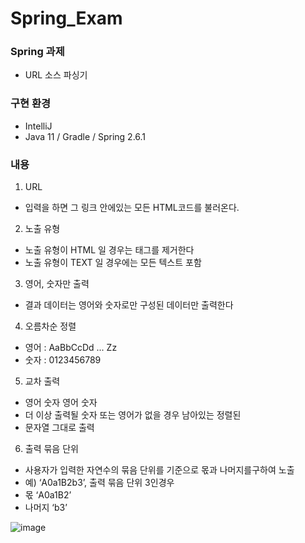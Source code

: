 # Spring_Exam

### Spring 과제 
- URL 소스 파싱기

### 구현 환경
  + IntelliJ
  + Java 11 / Gradle / Spring 2.6.1


### 내용 
1. URL 
  + 입력을 하면 그 링크 안에있는 모든 HTML코드를 불러온다.
2. 노출 유형
  + 노출 유형이 HTML 일 경우는 태그를 제거한다
  + 노출 유형이 TEXT 일 경우에는 모든 텍스트 포함
3. 영어, 숫자만 출력
  + 결과 데이터는 영어와 숫자로만 구성된 데이터만 출력한다
4. 오름차순 정렬
  + 영어 : AaBbCcDd ... Zz
  + 숫자 : 0123456789
5. 교차 출력
  + 영어 숫자 영어 숫자
  + 더 이상 출력될 숫자 또는 영어가 없을 경우 남아있는 정렬된
  + 문자열 그대로 출력
6. 출력 묶음 단위
  + 사용자가 입력한 자연수의 묶음 단위를 기준으로 몫과 나머지를구하여 노출
  + 예) ‘A0a1B2b3’, 출력 묶음 단위 3인경우
  + 몫 ‘A0a1B2’
  + 나머지 ‘b3’




![image](https://user-images.githubusercontent.com/26866859/158022303-b370f89d-41ed-4516-9c0d-d11bc648b67d.png)

